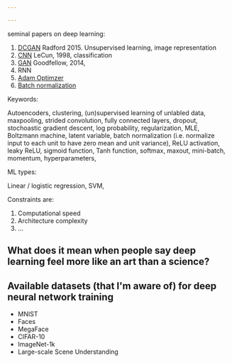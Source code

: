```yaml
---

---
```


seminal papers on deep learning:

1. <a href="https://arxiv.org/pdf/1511.06434.pdf" target="_blank">DCGAN</a> Radford 2015. Unsupervised learning, image representation
2. <a href="http://yann.lecun.com/exdb/publis/pdf/lecun-01a.pdf" target="_blank">CNN</a> LeCun, 1998, classification
3. <a href="https://arxiv.org/pdf/1406.2661.pdf" target="_blank">GAN</a> Goodfellow, 2014, 
4. RNN
5. <a href="https://arxiv.org/pdf/1412.6980.pdf" target="_blank">Adam Optimzer</a>
6. <a href="https://arxiv.org/pdf/1412.6980.pdf" target="_blank">Batch normalization</a>



Keywords: 

Autoencoders, clustering, (un)supervised learning of unlabled data, maxpooling, strided convolution, fully connected layers, dropout, stochoastic gradient descent, log probability, regularization, MLE, Boltzmann machine, latent variable, batch normalization (i.e. normalize input to each unit to have zero mean and unit variance), ReLU activation, leaky ReLU, sigmoid function, Tanh function, softmax, maxout, mini-batch, momentum, hyperparameters, 

ML types: 

Linear / logistic regression, SVM, 

Constraints are:
1. Computational speed
2. Architecture complexity
3. ...

## What does it mean when people say deep learning feel more like an art than a science? 

## Available datasets (that I'm aware of) for deep neural network training
* MNIST
* Faces
* MegaFace
* CIFAR-10
* ImageNet-1k
* Large-scale Scene Understanding


